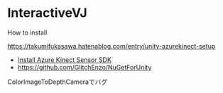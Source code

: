 # InteractiveVJ


How to install

https://takumifukasawa.hatenablog.com/entry/unity-azurekinect-setup

 - [Install Azure Kinect Sensor SDK](https://github.com/microsoft/Azure-Kinect-Sensor-SDK/blob/develop/docs/usage.md)
 - https://github.com/GlitchEnzo/NuGetForUnity
 
 
 ColorImageToDepthCameraでバグ